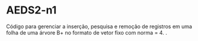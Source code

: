 # AEDS2-n1
Código para gerenciar a inserção, pesquisa e remoção de registros em uma folha de uma árvore B+ no formato de vetor fixo com norma = 4. . 
